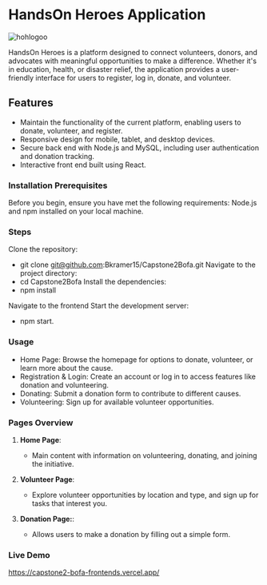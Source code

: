 # HandsOn Heroes Application

![hohlogoo](https://github.com/user-attachments/assets/41845482-bddb-4c11-bd57-4d21a44a69db)


HandsOn Heroes is a platform designed to connect volunteers, donors, and advocates with meaningful opportunities to make a difference. Whether it's in education, health, or disaster relief, the application provides a user-friendly interface for users to register, log in, donate, and volunteer.

## Features

- Maintain the functionality of the current platform, enabling users to donate, volunteer, and register.
- Responsive design for mobile, tablet, and desktop devices.
- Secure back end with Node.js and MySQL, including user authentication and donation tracking.
- Interactive front end built using React.

### Installation Prerequisites

Before you begin, ensure you have met the following requirements: Node.js and npm installed on your local machine.

### Steps

Clone the repository:

- git clone git@github.com:Bkramer15/Capstone2Bofa.git
  Navigate to the project directory:
- cd Capstone2Bofa
  Install the dependencies:
- npm install

Navigate to the frontend
Start the development server:

- npm start.

### Usage

- Home Page: Browse the homepage for options to donate, volunteer, or learn more about the cause.
- Registration & Login: Create an account or log in to access features like donation and volunteering.
- Donating: Submit a donation form to contribute to different causes.
- Volunteering: Sign up for available volunteer opportunities.

### Pages Overview

1. **Home Page**:

   - Main content with information on volunteering, donating, and joining the initiative.

2. **Volunteer Page**:

   - Explore volunteer opportunities by location and type, and sign up for tasks that interest you.

3. **Donation Page:**:
   - Allows users to make a donation by filling out a simple form.

### Live Demo

https://capstone2-bofa-frontends.vercel.app/
